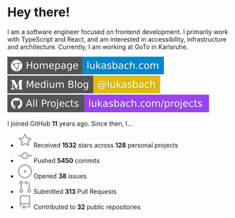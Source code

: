# Hey there!

I am a software engineer focused on frontend development. I primarily work with TypeScript and React, and am interested in accessibility, infrastructure and architecture. Currently, I am working at GoTo in Karlsruhe.

[![Homepage](./icons/homepage.svg)](https://lukasbach.com)
[![Medium Blog](./icons/medium.svg)](https://medium.com/@lukasbach)
[![My Projects](./icons/projects.svg)](https://lukasbach.com/projects)

I joined GitHub **11** years ago. Since then, I...

- ![](./icons/star.svg) Received **1532** stars across **128** personal projects
- ![](./icons/commit.svg) Pushed **5450** commits
- ![](./icons/issues.svg) Opened **38** issues
- ![](./icons/pr.svg) Submitted **313** Pull Requests
- ![](./icons/repo.svg) Contributed to **32** public repositories
